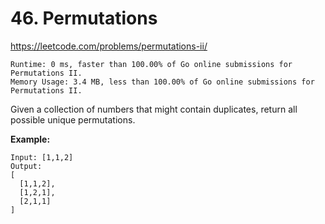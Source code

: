 # 46. Permutations

https://leetcode.com/problems/permutations-ii/

```
Runtime: 0 ms, faster than 100.00% of Go online submissions for Permutations II.
Memory Usage: 3.4 MB, less than 100.00% of Go online submissions for Permutations II.
```

Given a collection of numbers that might contain duplicates, return all possible unique permutations.

**Example:**
```
Input: [1,1,2]
Output:
[
  [1,1,2],
  [1,2,1],
  [2,1,1]
]
```